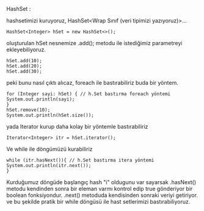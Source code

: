 HashSet : 

hashsetimizi kuruyoruz, HashSet<Wrap Sınıf (veri tipimizi yazıyoruz)>...
    
    HashSet<Integer> hSet = new HashSet<>();

oluşturulan hSet nesnemize .add(); metodu ile istediğimiz parametreyi ekleyebiliyoruz.

    hSet.add(10);
    hSet.add(20);
    hSet.add(30);

peki bunu nasıl çıktı alıcaz, foreach ile bastırabiliriz buda bir yöntem.

    for (Integer sayi: hSet) { // h.Set bastırma foreach yöntemi
    System.out.println(sayi);
    }
    hSet.remove(10);
    System.out.println(hSet.size());

yada Iterator kurup daha kolay bir yöntemle bastırabiliriz

    Iterator<Integer> itr = hSet.iterator();

Ve while ile döngümüzü kurabiliriz

    while (itr.hasNext()){ // h.Set bastırma itera yöntemi
    System.out.println(itr.next());
    }

Kurduğumuz döngüde başlangıç hash "i" oldugunu var sayarsak .hasNext() metodu kendinden sonra bir eleman varmı kontrol edip true gönderiyor bir boolean fonksiyondur.
.next() metoduda kendisinden sonraki veriyi getiriyor. ve bu şekilde pratik bir while döngüsü ile hast setlerimizi bastırabiliyoruz.